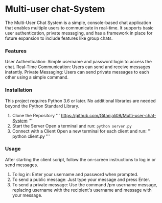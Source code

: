 # Multi-user chat-System
The Multi-User Chat System is a simple, console-based chat application that enables multiple users to communicate in real-time. It supports basic user authentication, private messaging, and has a framework in place for future expansion to include features like group chats.
### Features
User Authentication: Simple username and password login to access the chat.
Real-Time Communication: Users can send and receive messages instantly.
Private Messaging: Users can send private messages to each other using a simple command.
### Installation
This project requires Python 3.6 or later. No additional libraries are needed beyond the Python Standard Library.

1. Clone the Repository
   '''
   https://github.com/Gitanjali08/Multi-user-chat-System
   '''
3. Start the Server
Open a terminal and run:
   ``` python server.py ```
5. Connect with a Client
Open a new terminal for each client and run:
   '''
   python client.py
   '''

### Usage
After starting the client script, follow the on-screen instructions to log in or send messages.

1. To log in: Enter your username and password when prompted.
2. To send a public message: Just type your message and press Enter.
3. To send a private message: Use the command /pm username message, replacing username with the recipient's username and message with your message.
   
